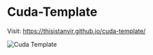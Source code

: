 # Cuda-Template
Visit: https://thisistanvir.github.io/cuda-template/


![Cuda Template](https://user-images.githubusercontent.com/56197895/75891608-3788c800-5e5a-11ea-89df-8d9339340465.jpg)
